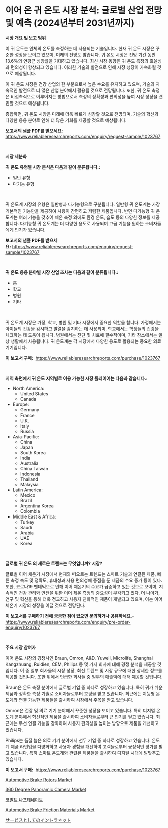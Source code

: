 <p><h1>이어 온 귀 온도 시장 분석: 글로벌 산업 전망 및 예측 (2024년부터 2031년까지)</h1></p><p><strong>시장 개요 및 보고 범위</strong></p>
<p><p>이 귀 온도는 인체의 온도를 측정하는 데 사용되는 기술입니다. 현재 귀 온도 시장은 꾸준한 성장을 보이고 있으며, 미래의 전망도 밝습니다. 귀 온도 시장은 전망 기간 동안 13.6%의 연평균 성장률을 기대하고 있습니다. 최신 시장 동향은 귀 온도 측정의 효율성과 편의성이 향상되고 있습니다. 이러한 기술의 발전으로 인해 시장 성장이 가속화될 것으로 예상됩니다.</p><p>이 귀 온도 시장은 건강 산업의 한 부분으로서 높은 수요를 유지하고 있으며, 기술의 지속적인 발전으로 더 많은 산업 분야에서 활용될 것으로 전망됩니다. 또한, 귀 온도 측정은 비접촉식으로 이루어지는 방법으로서 측정의 정확성과 편의성을 높여 시장 성장을 견인할 것으로 예상됩니다.</p><p>종합하면, 귀 온도 시장은 미래에 더욱 빠르게 성장할 것으로 전망되며, 기술의 혁신과 다양한 응용 분야로 인해 더 많은 기회를 제공할 것으로 예상됩니다.</p></p>
<p><strong>보고서의 샘플 PDF를 받으세요:</strong> <a href="https://www.reliableresearchreports.com/enquiry/request-sample/1023767">https://www.reliableresearchreports.com/enquiry/request-sample/1023767</a></p>
<p>&nbsp;</p>
<p><strong>시장 세분화</strong></p>
<p><strong>귀 온도 유형별 시장 분석은 다음과 같이 분류됩니다.:</strong></p>
<p><ul><li>일반 유형</li><li>다기능 유형</li></ul></p>
<p>&nbsp;</p>
<p><p>귀 온도계 시장의 유형은 일반형과 다기능형으로 구분됩니다. 일반형 귀 온도계는 가장 기본적인 기능만을 제공하여 사용이 간편하고 저렴한 제품입니다. 반면 다기능형 귀 온도계는 여러 기능을 갖추어 체온 측정 외에도 환경 온도, 습도 등의 다양한 정보를 제공합니다. 다기능형 귀 온도계는 더 다양한 용도로 사용되며 고급 기능을 원하는 소비자들에게 인기가 있습니다.</p></p>
<p><strong>보고서의 샘플 PDF를 받으세요:</strong>&nbsp;<a href="https://www.reliableresearchreports.com/enquiry/request-sample/1023767">https://www.reliableresearchreports.com/enquiry/request-sample/1023767</a></p>
<p>&nbsp;</p>
<p><strong> 귀 온도 응용 분야별 시장 산업 조사는 다음과 같이 분류됩니다.:</strong></p>
<p><ul><li>홈</li><li>학교</li><li>병원</li><li>기타</li></ul></p>
<p>&nbsp;</p>
<p><p>귀 온도계 시장은 가정, 학교, 병원 및 기타 시장에서 중요한 역할을 합니다. 가정에서는 아이들의 건강을 감시하고 발열을 감지하는 데 사용되며, 학교에서는 학생들의 건강을 체크하는 데 도움이 됩니다. 병원에서는 진단 및 치료에 필수적이며, 기타 장소에서는 일상 생활에서 사용됩니다. 귀 온도계는 각 시장에서 다양한 용도로 활용되는 중요한 의료 기기입니다.</p></p>
<p><strong>이 보고서 구매:</strong>&nbsp; <a href="https://www.reliableresearchreports.com/purchase/1023767">https://www.reliableresearchreports.com/purchase/1023767</a></p>
<p>&nbsp;</p>
<p><strong>지역 측면에서 귀 온도 지역별로 이용 가능한 시장 플레이어는 다음과 같습니다.:</strong></p>
<p><ul>
    <li>
        North America:
        <ul>
            <li>United States</li>
            <li>Canada</li>
        </ul>
    </li>
    <li>
        Europe:
        <ul>
            <li>Germany</li>
            <li>France</li>
            <li>U.K.</li>
            <li>Italy</li>
            <li>Russia</li>
        </ul>
    </li>
    <li>
        Asia-Pacific:
        <ul>
            <li>China</li>
            <li>Japan</li>
            <li>South Korea</li>
            <li>India</li>
            <li>Australia</li>
            <li>China Taiwan</li>
            <li>Indonesia</li>
            <li>Thailand</li>
            <li>Malaysia</li>
        </ul>
    </li>
    <li>
        Latin America:
        <ul>
            <li>Mexico</li>
            <li>Brazil</li>
            <li>Argentina Korea</li>
            <li>Colombia</li>
        </ul>
    </li>
    <li>
        Middle East & Africa:
        <ul>
            <li>Turkey</li>
            <li>Saudi</li>
            <li>Arabia</li>
            <li>UAE</li>
            <li>Korea</li>
        </ul>
    </li>
    </ul></p>
<p>&nbsp;</p>
<p><strong>글로벌 귀 온도 의 새로운 트렌드는 무엇입니까? 시장?</strong></p>
<p><p>글로벌 이어 체온기 시장에서 현재와 떠오르는 트렌드는 스마트 기술과 연결된 제품, 빠른 측정 속도 및 정확도, 휴대성과 사용 편의성에 중점을 둔 제품의 수요 증가 등이 있다. 또한, 코로나19 팬데믹으로 인해 이어 체온기의 수요가 급증하고 있는 것으로 보이며, 지속적인 건강 관리와 안전을 위한 이어 체온 측정의 중요성이 부각되고 있다. 더 나아가, 연구 및 혁신을 통해 더욱 정교하고 사용자 친화적인 제품이 개발되고 있으며, 이는 이어 체온기 시장의 성장을 이끌 것으로 전망된다.</p></p>
<p><strong>이 보고서를 구매하기 전에 궁금한 점이 있으면 문의하거나 공유하세요.</strong>- <a href="https://www.reliableresearchreports.com/enquiry/pre-order-enquiry/1023767">https://www.reliableresearchreports.com/enquiry/pre-order-enquiry/1023767</a></p>
<p>&nbsp;</p>
<p><strong>주요 시장 참여자</strong></p>
<p><p>이어 온도 시장의 경쟁사인 Braun, Omron, A&D, Yuwell, Microlife, Shanghai Kangzhuang, Ruidien, CEM, Philips 등 몇 가지 회사에 대해 경쟁 분석을 제공할 것입니다. 이 중 일부 회사들의 시장 성장, 최신 트렌드 및 시장 규모에 대한 상세한 정보를 제공할 것입니다. 또한 위에서 언급한 회사들 중 일부의 매출액에 대해 제공할 것입니다.</p><p>Braun은 온도 측정 분야에서 글로벌 기업 중 하나로 성장하고 있습니다. 특히 귀가 쉬운 제품과 정확한 측정 기술로 소비자들로부터 호평을 받고 있습니다. 최근에는 지능형 온도계와 연결 가능한 제품들을 출시하여 시장에서 주목을 받고 있습니다.</p><p>Omron은 건강 및 의료 기기 분야에서 꾸준한 성장을 보이고 있습니다. 특히 디지털 온도계 분야에서 혁신적인 제품을 출시하여 소비자들로부터 큰 인기를 얻고 있습니다. 최근에는 무선 연결 기능을 강화하여 사용자 편의성을 높이는 방향으로 제품을 개선하고 있습니다.</p><p>Philips는 품질 높은 의료 기기 분야에서 선두 기업 중 하나로 성장하고 있습니다. 온도계 제품 라인업을 다양화하고 사용자 경험을 개선하여 고객들로부터 긍정적인 평가를 받고 있습니다. 특히 스마트 온도계와 관련된 제품들을 출시하여 디지털 시대에 발맞추고 있습니다.</p></p>
<p><strong>이 보고서 구매:</strong>&nbsp;&nbsp;<a href="https://www.reliableresearchreports.com/purchase/1023767">https://www.reliableresearchreports.com/purchase/1023767</a></p>
<p><p><a href="https://issuu.com/reportprime-2/docs/automotive-brake-rotors-market-size-2030.pptx">Automotive Brake Rotors Market</a></p><p><a href="https://github.com/joannesouthgate/Market-Research-Report-List-2/blob/main/360-degree-panoramic-camera-market.md">360 Degree Panoramic Camera Market</a></p><p><a href="https://github.com/vskv4779xr1/Market-Research-Report-List-1/blob/main/19148569136.md">코발트 나프테네이트</a></p><p><a href="https://issuu.com/reportprime-2/docs/automotive-brake-friction-materials-market-size-20">Automotive Brake Friction Materials Market</a></p><p><a href="https://github.com/EmoryYundt1935/Market-Research-Report-List-1/blob/main/55462259793.md">サービスとしてのイントラネット</a></p></p>
